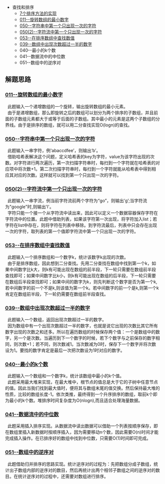 * 查找和排序
    * [7个排序方法的实现](SortOption.java)
    * [011--旋转数组的最小数字](Solution011.java)
    * [050--字符串中第一个只出现一次的字符](Solution050.java)
    * [050(2)--字符流中第一个只出现一次的字符](Solution050_1.java)
    * [053--在排序数组中查找数值](Solution053.java)
    * [039--数组中出现次数超过一半的数字](Solution039.java)
    * 040--最小的k个数
    * 041--数据流中的中位数
    * 051--数组中的逆序对
   



解题思路
------
### [011--旋转数组的最小数字](Solution011.java)
&nbsp;&nbsp;此题输入一个递增数组的一个旋转，输出旋转数组的最小元素。<br>
&nbsp;&nbsp;由于是递增数组，那么即旋转之后的数组可以划分为两个排序的子数组，并且前面的子数组元素都大于或等于后面的子数组。其中最小的元素是这两个子数组的分界线。由于是排序的数组，就可以用二分查找实现O(logn)的查找。<br>


### [050--字符串中第一个只出现一次的字符](Solution050.java)
&nbsp;&nbsp;此题输入一串字符，例‘abaccdfee’，则输出‘b’。<br>
&nbsp;&nbsp;借助哈希表解决这个问题，定义哈希表的key为字符，value为该字符出现的次数。对字符进行两次遍历，第一次扫描字符串时，每扫到一个字符就在哈希表的对应项中将次数+1。第二次扫描字符串时，每扫到一个字符就能从哈希表中得到相应其对应的次数。这样就可以找到第一个只出现一次的字符。<br>

### [050(2)--字符流中第一个只出现一次的字符](Solution050_1.java)
&nbsp;&nbsp;此题输入一串字流，例当前字符流前两个字符为“go”，则输出‘g’;当字符流为"google"时,则输出'l'。<br>
&nbsp;&nbsp;字符只能一个接一个从字符流中读出来，因此可以定义一个数据容器保存字符在字符流中的位置。此题中借助列表，如果该字符第一次出现，将字符加入list；若字符在list中存在，则将字符在列表中移除。到字符流最后，列表中只会存在出现一次的字符，取列表的第一个值即字符流中第一个只出现一次的字符。<br>

### [053--在排序数组中查找数值](Solution053.java)
&nbsp;&nbsp;此题输入一个排序数组和一个数字k，统计该数字k出现的次数。<br>
&nbsp;&nbsp;由于是排序数组，因此想到二分查找。先用二分查找在数组中找到第一个k，如果中间数字比k大，则k有可能出现在数组的前半段，下一轮只需要在数组前半段查找即可；如果中间数字比k小，则k有可能出现在数组的后半段，下一轮只需要在数组后半段查找即可；如果中间的数字为k，则先判断这个数字是否为第一个k,若中间数字的前一个不是k,则该值为第一个k。若中间数字的前一个是k,则第一个k肯定在数组前半段，下一轮扔需要在数组前半段查找。<br>

### [039--数组中出现次数超过一半的数字](Solution039.java)
&nbsp;&nbsp;此题输入一个数组，返回出现次数超过一半的数字。<br>
&nbsp;&nbsp;因为数组中有一个出现次数超过一半的数字，也就是说它出现的次数比其它所有数字出现的次数之和还多。所以在遍历数组的时候保存两个值：一个是数组中的数字，另一个是次数。当遍历到下一个数字的时候，若下个数字与之前保存的数字相同，则次数+1；若不同，则次数减1。当次数减为0时，保存下一个数字并将次数设为1。要找的数字肯定是最后一次把次数设为1时对应的数字。<br>

### [040--最小的k个数](Solution040.java)
&nbsp;&nbsp;此题输入一个数组和一个数字k，统计该数组中最小的k个值。<br>
&nbsp;&nbsp;此题采用最大堆来实现，在最大堆中，根节点的值总是大于它的子树中任意节点的值。因此当我们找到最大值时，便将其与数组末尾的值交换。然后保持最大堆的性质，比较的数组长度-1。依次类推，最终得到一个升序排序的数组，取前k个即为最小的k个数。堆排序时间复杂度为O(nlogn),而且适合处理海量数据。<br>

### [041--数据流中的中位数](Solution041.java)
&nbsp;&nbsp;此题采用插入排序实现。从数据流中读出数据可以借助一个列表按顺序保存，即在数组里插入新数据时按顺序插入，因为需要移动n个数，因此需要O(n)时间才能完成插入操作。在已排序好的数组中找到中位数，只需要O(1)时间即可完成。<br>

### [051--数组中的逆序对](Solution051.java)
&nbsp;&nbsp;此题借助归并排序的思路实现。统计逆序对的过程为：先把数组分成子数组，统计出子数组内部的逆序对的数目，然后再统计出两个相邻子数组之间的逆序对的数目。在统计逆序对的过程中，还需要对数组进行排序。<br>
